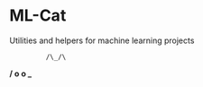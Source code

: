 
# ML-Cat

Utilities and helpers for machine learning projects

             /\_/\
____________/ o o \_____________

